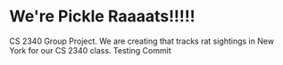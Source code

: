 # We're Pickle Raaaats!!!!!
CS 2340 Group Project.
We are creating that tracks rat sightings in New York for our CS 2340 class.
Testing Commit
